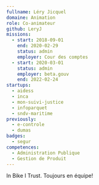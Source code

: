 ```yaml
---
fullname: Léry Jicquel
domaine: Animation
role: Co-animateur
github: LeryJ
missions:
  - start: 2018-09-01
    end: 2020-02-29
    status: admin
    employer: Cour des comptes
  - start: 2020-03-01
    status: admin
    employer: beta.gouv
    end: 2022-02-24
startups:
  - aidess
  - inca
  - mon-suivi-justice
  - infoparquet
  - sndv-maritime
previously:
  - e-controle
  - dumas
badges:
  - segur
competences:
  - Administration Publique
  - Gestion de Produit
---
```


In Bike I Trust. Toujours en équipe!
